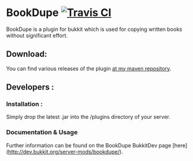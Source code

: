 BookDupe [![Travis CI](https://secure.travis-ci.org/Indiv0/BookDupe.png)](http://travis-ci.org/#!/Indiv0/BookDupe)
===

BookDupe is a plugin for bukkit which is used for copying written books without significant effort.

Download:
---

You can find various releases of the plugin [at my maven repository](https://github.com/Indiv0/indiv0-mvn-repo/tree/master/snapshots/com/github/indiv0/).

Developers :
---

### Installation :

Simply drop the latest .jar into the /plugins directory of your server.

### Documentation & Usage

Further information can be found on the BookDupe BukkitDev page [here] (http://dev.bukkit.org/server-mods/bookdupe/).
